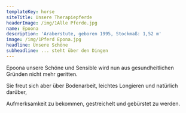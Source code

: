 ```yaml
---
templateKey: horse
siteTitle: Unsere Therapiepferde
headerImage: /img/1Alle Pferde.jpg
name: Epoona
description: 'Araberstute, geboren 1995, Stockmaß: 1,52 m'
image: /img/1Pferd Epona.jpg
headline: Unsere Schöne
subheadline: ... steht über den Dingen
---
```

Epoona unsere Schöne und Sensible wird nun aus gesundheitlichen Gründen nicht mehr geritten. 

Sie freut sich aber über Bodenarbeit, leichtes Longieren und natürlich darüber, 

Aufmerksamkeit zu bekommen, gestreichelt und gebürstet zu werden.
